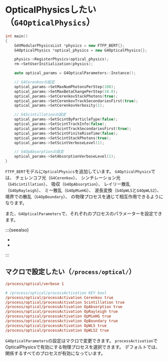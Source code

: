 # OpticalPhysicsしたい（``G4OpticalPhysics``）

```cpp
int main()
{
    G4VModularPhysicsList *physics = new FTFP_BERT{};
    G4OpticalPhysics *optical_physics = new G4OpticalPhysics{};

    physics->RegisterPhysics(optical_physics);
    rm->SetUserInitialization(physics);

    auto optical_params = G4OpticalParameters::Instance();

    // G4Cerenkovの設定
    optical_params->SetMaxNumPhotonsPerStep(100);
    optical_params->SetMaxBetaChangePerStep(10.0);
    optical_params->SetCerenkovStackPhotons(true);
    optical_params->SetCerenkovTrackSecondariesFirst(true);
    optical_params->SetCerenkovVerbosity(1);

    // G4Scintillationの設定
    optical_params->SetScintByParticleType(false);
    optical_params->SetScintTrackInfo(false);
    optical_params->SetScintTrackSecondariesFirst(true);
    optical_params->SetScintFiniteRiseTime(false);
    optical_params->SetScintStackPhotons(true);
    optical_params->SetScintVerboseLevel(1);

    // G4OpAbsorptionの設定
    optical_params->SetAbsorptionVerboseLevel(1);
}
```

``FTFP_BERT``モデルに``OpticalPhysics``を追加しています。
``G4OpticalPhysics``では、
チェレンコフ光（``G4Cerenkov``）、
シンチレーション光（``G4Scintillation``）、
吸収（``G4OpAbsorption``）、
レイリー散乱（``G4OpRayleigh``）、
ミー散乱（``G4OpMieHG``）、
波長変換（``G4OpWLS``と``G4OpWLS2``）、
境界での散乱（``G4OpBoundary``）、
の物理プロセスを通じて相互作用できるようになります。

また、``G4OpticalParameters``で、それぞれのプロセスのパラメーターを設定できます。

:::{seealso}

- [](./geant4-physics-opticalphoton.md)
- [](./geant4-material-propertiestable.md)

:::

## マクロで設定したい（``/process/optical/``）

```cfg
/process/optical/verbose 1

# /process/optical/processActivation KEY bool
/process/optical/processActivation Cerenkov true
/process/optical/processActivation Scintillation true
/process/optical/processActivation OpAbsorption true
/process/optical/processActivation OpRayleigh true
/process/optical/processActivation OpMieHG true
/process/optical/processActivation OpBoundary true
/process/optical/processActivation OpWLS true
/process/optical/processActivation OpWLS2 true
```

``G4OpticalParameters``の設定はマクロで変更できます。
``processActivation``でOpticalPhysicsで有効にする物理プロセスを選択できます。
デフォルトでは、関係するすべてのプロセスが有効になっています。
